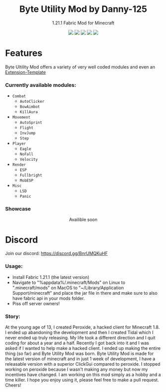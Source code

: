 </div>

<h1 align="center">
	Byte Utility Mod by Danny-125
</h1>

<p align="center">
	1.21.1 Fabric Mod for Minecraft
</p>

<div align="center">
  <a href="https://github.com/danny-125/Byte-Utility-Mod/releases/latest"><img src="https://img.shields.io/github/v/release/danny-125/Byte-Utility-Mod"></a>
  <img src="https://img.shields.io/github/last-commit/danny-125/Byte-Utility-Mod">
  <img src="https://img.shields.io/github/commit-activity/m/danny-125/Byte-Utility-Mod">
  <img src="https://img.shields.io/github/languages/code-size/danny-125/Byte-Utility-Mod">
  <img src="https://img.shields.io/github/downloads/danny-125/Byte-Utility-Mod/total">
</div>

# Features
Byte Ultility Mod offers a variety of very well coded modules and even an [Extension-Template](https://github.com/danny-125/Byte-Extension-Template)


### Currently available modules:
- `Combat`
	- `AutoClicker`
	- `BowAimbot`
	- `KillAura`
- `Movement`
	- `AutoSprint`
 	- `Flight`
  	- `InvJump`
  	- `Step`
- `Player`
	- `Eagle`
	- `NoFall`
	- `Velocity`
- `Render`
	- `ESP`
 	- `Fullbright`
  	- `MobESP`
- `Misc`
	- `LSD`
	- `Panic`
 
### Showcase
<div align="center">
Availible soon
</div>

# Discord
Join our discord:
https://discord.gg/BnrUMQKuHF

### Usage:
- Install Fabric 1.21.1 (the latest version)
- Navigate to "%appdata%/.minecraft/Mods" on Linux to ".minecraft/mods" on MacOS to "~/Library/Application Support/minecraft" and place the jar file in there and make sure to also have fabric api in your mods folder.
- Piss off server owners!

### Story:
At the young age of 13, I created Peroxide, a hacked client for Minecraft 1.8.
I ended up abandoning the development and then I created Tidal which I never ended up truly releasing.
My life took a different direction and I quit coding for about a year and a half. Recently I got back into it and
I was asked if I wanted to help make a hacked client. I ended up making the entire thing (so far) and Byte Utility Mod was born.
Byte Utility Mod is made for the latest version of minecraft and in just 1 week of development, I have a releasable version with
a superior ClickGui compared to peroxide. I stopped working on peroxide because I wasn't making
any money but now my incentives have changed. I am working on this mod simply as a hobby
and a time killer. I hope you enjoy using it, please feel free to make a pull request. Cheers!

